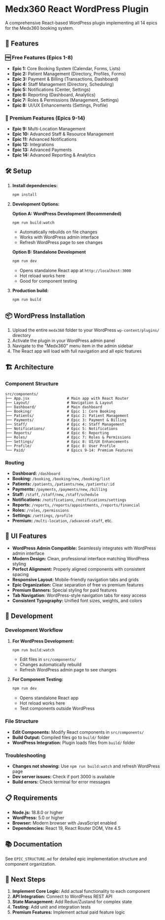 # Medx360 React WordPress Plugin

A comprehensive React-based WordPress plugin implementing all 14 epics for the Medx360 booking system.

## 🚀 Features

### 🆓 **Free Features (Epics 1-8)**
- **Epic 1:** Core Booking System (Calendar, Forms, Lists)
- **Epic 2:** Patient Management (Directory, Profiles, Forms)
- **Epic 3:** Payment & Billing (Transactions, Dashboard)
- **Epic 4:** Staff Management (Directory, Scheduling)
- **Epic 5:** Notifications (Center, Settings)
- **Epic 6:** Reporting (Dashboard, Analytics)
- **Epic 7:** Roles & Permissions (Management, Settings)
- **Epic 8:** UI/UX Enhancements (Settings, Profile)

### 💎 **Premium Features (Epics 9-14)**
- **Epic 9:** Multi-Location Management
- **Epic 10:** Advanced Staff & Resource Management
- **Epic 11:** Advanced Notifications
- **Epic 12:** Integrations
- **Epic 13:** Advanced Payments
- **Epic 14:** Advanced Reporting & Analytics

## 🛠️ Setup

1. **Install dependencies:**
   ```bash
   npm install
   ```

2. **Development Options:**

   **Option A: WordPress Development (Recommended)**
   ```bash
   npm run build:watch
   ```
   - Automatically rebuilds on file changes
   - Works with WordPress admin interface
   - Refresh WordPress page to see changes

   **Option B: Standalone Development**
   ```bash
   npm run dev
   ```
   - Opens standalone React app at `http://localhost:3000`
   - Hot reload works here
   - Good for component testing

3. **Production build:**
   ```bash
   npm run build
   ```

## 📦 WordPress Installation

1. Upload the entire `medx360` folder to your WordPress `wp-content/plugins/` directory
2. Activate the plugin in your WordPress admin panel
3. Navigate to the "Medx360" menu item in the admin sidebar
4. The React app will load with full navigation and all epic features

## 🏗️ Architecture

### Component Structure
```
src/components/
├── App.jsx                 # Main app with React Router
├── Layout/                 # Navigation & Layout
├── Dashboard/              # Main dashboard
├── Booking/                # Epic 1: Core Booking
├── Patients/               # Epic 2: Patient Management
├── Payments/               # Epic 3: Payment & Billing
├── Staff/                  # Epic 4: Staff Management
├── Notifications/          # Epic 5: Notifications
├── Reports/                # Epic 6: Reporting
├── Roles/                  # Epic 7: Roles & Permissions
├── Settings/               # Epic 8: UI/UX Enhancements
├── Profile/                # Epic 8: User Profile
└── Paid/                   # Epics 9-14: Premium Features
```

### Routing
- **Dashboard:** `/dashboard`
- **Booking:** `/booking`, `/booking/new`, `/booking/list`
- **Patients:** `/patients`, `/patients/new`, `/patients/:id`
- **Payments:** `/payments`, `/payments/new`, `/billing`
- **Staff:** `/staff`, `/staff/new`, `/staff/schedule`
- **Notifications:** `/notifications`, `/notifications/settings`
- **Reports:** `/reports`, `/reports/appointments`, `/reports/financial`
- **Roles:** `/roles`, `/permissions`
- **Settings:** `/settings`, `/profile`
- **Premium:** `/multi-location`, `/advanced-staff`, etc.

## 🎨 UI Features

- **WordPress Admin Compatible:** Seamlessly integrates with WordPress admin interface
- **Modern Design:** Clean, professional interface matching WordPress styling
- **Perfect Alignment:** Properly aligned components with consistent spacing
- **Responsive Layout:** Mobile-friendly navigation tabs and grids
- **Epic Organization:** Clear separation of free vs premium features
- **Premium Banners:** Special styling for paid features
- **Tab Navigation:** WordPress-style navigation tabs for easy access
- **Consistent Typography:** Unified font sizes, weights, and colors

## 🔧 Development

### Development Workflow

1. **For WordPress Development:**
   ```bash
   npm run build:watch
   ```
   - Edit files in `src/components/`
   - Changes automatically rebuild
   - Refresh WordPress admin page to see changes

2. **For Component Testing:**
   ```bash
   npm run dev
   ```
   - Opens standalone React app
   - Hot reload works here
   - Test components outside WordPress

### File Structure
- **Edit Components:** Modify React components in `src/components/`
- **Build Output:** Compiled files go to `build/` folder
- **WordPress Integration:** Plugin loads files from `build/` folder

### Troubleshooting
- **Changes not showing:** Use `npm run build:watch` and refresh WordPress page
- **Dev server issues:** Check if port 3000 is available
- **Build errors:** Check terminal for error messages

## 📋 Requirements

- **Node.js:** 18.8.0 or higher
- **WordPress:** 5.0 or higher
- **Browser:** Modern browser with JavaScript enabled
- **Dependencies:** React 19, React Router DOM, Vite 4.5

## 📚 Documentation

See `EPIC_STRUCTURE.md` for detailed epic implementation structure and component organization.

## 🚀 Next Steps

1. **Implement Core Logic:** Add actual functionality to each component
2. **API Integration:** Connect to WordPress REST API
3. **State Management:** Add Redux/Zustand for complex state
4. **Testing:** Add unit and integration tests
5. **Premium Features:** Implement actual paid feature logic
